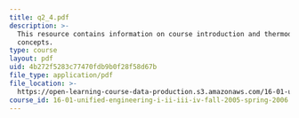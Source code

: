 ```yaml
---
title: q2_4.pdf
description: >-
  This resource contains information on course introduction and thermodynamic
  concepts.
type: course
layout: pdf
uid: 4b272f5283c77470fdb9b0f28f58d67b
file_type: application/pdf
file_location: >-
  https://open-learning-course-data-production.s3.amazonaws.com/16-01-unified-engineering-i-ii-iii-iv-fall-2005-spring-2006/4b272f5283c77470fdb9b0f28f58d67b_q2_4.pdf
course_id: 16-01-unified-engineering-i-ii-iii-iv-fall-2005-spring-2006
---
```

